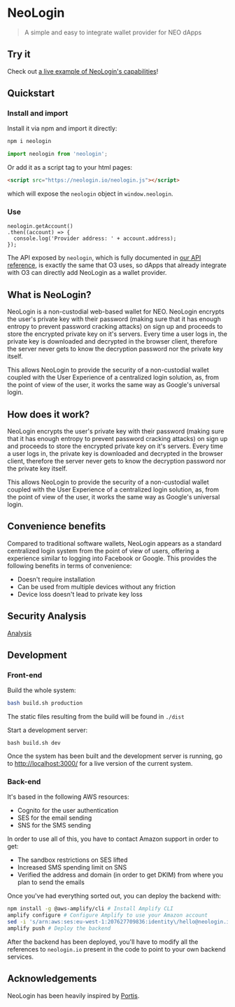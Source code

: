 # NeoLogin
> A simple and easy to integrate wallet provider for NEO dApps

## Try it

Check out [a live example of NeoLogin's capabilities](https://neologin.io/)!

## Quickstart

### Install and import
Install it via npm and import it directly:
```bash
npm i neologin
```
```js
import neologin from 'neologin';
```

Or add it as a script tag to your html pages:
```html
<script src="https://neologin.io/neologin.js"></script>
```
which will expose the `neologin` object in `window.neologin`.

### Use
```
neologin.getAccount()
.then((account) => {
  console.log('Provider address: ' + account.address);
});
```


The API exposed by `neologin`, which is fully documented in [our API reference](https://neologin.io/api/), is exactly the same that O3 uses, so dApps that already integrate with O3 can directly add NeoLogin as a wallet provider.

## What is NeoLogin?
NeoLogin is a non-custodial web-based wallet for NEO. NeoLogin encrypts the user's private key with their password (making sure that it has enough entropy to prevent password cracking attacks) on sign up and proceeds to store the encrypted private key on it's servers.
Every time a user logs in, the private key is downloaded and decrypted in the browser client, therefore the server never gets to know the decryption password nor the private key itself.

This allows NeoLogin to provide the security of a non-custodial wallet coupled with the User Experience of a centralized login solution, as, from the point of view of the user, it works the same way as Google's universal login. 

## How does it work?
NeoLogin encrypts the user's private key with their password (making sure that it has enough entropy to prevent password cracking attacks) on sign up and proceeds to store the encrypted private key on it's servers.
Every time a user logs in, the private key is downloaded and decrypted in the browser client, therefore the server never gets to know the decryption password nor the private key itself.

This allows NeoLogin to provide the security of a non-custodial wallet coupled with the User Experience of a centralized login solution, as, from the point of view of the user, it works the same way as Google's universal login.

## Convenience benefits
Compared to traditional software wallets, NeoLogin appears as a standard centralized login system from the point of view of users, offering a experience similar to logging into Facebook or Google. This provides the following benefits in terms of convenience:
- Doesn't require installation
- Can be used from multiple devices without any friction
- Device loss doesn't lead to private key loss

## Security Analysis
[Analysis](https://github.com/safudex/neologin/blob/master/SECURITY.md)

## Development

### Front-end

Build the whole system:
```bash
bash build.sh production
```
The static files resulting from the build will be found in `./dist`

Start a development server:
```
bash build.sh dev
```
Once the system has been built and the development server is running, go to <http://localhost:3000/> for a live version of the current system.

### Back-end
It's based in the following AWS resources:
- Cognito for the user authentication
- SES for the email sending
- SNS for the SMS sending

In order to use all of this, you have to contact Amazon support in order to get:
- The sandbox restrictions on SES lifted
- Increased SMS spending limit on SNS
- Verified the address and domain (in order to get DKIM) from where you plan to send the emails

Once you've had everything sorted out, you can deploy the backend with:
```bash
npm install -g @aws-amplify/cli # Install Amplify CLI
amplify configure # Configure Amplify to use your Amazon account
sed -i 's/arn:aws:ses:eu-west-1:207627709836:identity\/hello@neologin.io/YOUR EMAIL ARN/' amplify/backend/auth/neologinAuth/neologinAuth-cloudformation-template.yml # Change the email adress from where emails will be sent 
amplify push # Deploy the backend
```

After the backend has been deployed, you'll have to modify all the references to `neologin.io` present in the code to point to your own backend services.

## Acknowledgements
NeoLogin has been heavily inspired by [Portis](https://www.portis.io/).
